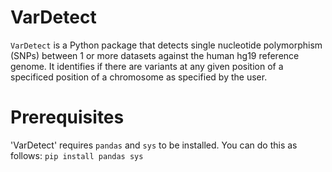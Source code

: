 # VarDetect
`VarDetect` is a Python package that detects single nucleotide polymorphism (SNPs) between 1 or more datasets against the human hg19 reference genome. It identifies if there are variants at any given position of a specificed position of a chromosome as specified by the user. 

# Prerequisites
'VarDetect' requires  `pandas` and `sys` to be installed. You can do this as follows: 
``` pip install pandas sys ```


